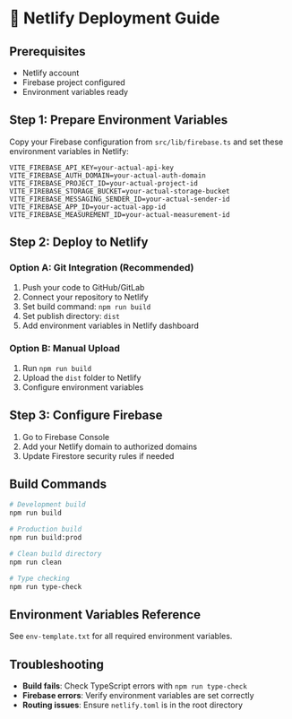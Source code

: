 # 🚀 Netlify Deployment Guide

## Prerequisites
- Netlify account
- Firebase project configured
- Environment variables ready

## Step 1: Prepare Environment Variables

Copy your Firebase configuration from `src/lib/firebase.ts` and set these environment variables in Netlify:

```
VITE_FIREBASE_API_KEY=your-actual-api-key
VITE_FIREBASE_AUTH_DOMAIN=your-actual-auth-domain
VITE_FIREBASE_PROJECT_ID=your-actual-project-id
VITE_FIREBASE_STORAGE_BUCKET=your-actual-storage-bucket
VITE_FIREBASE_MESSAGING_SENDER_ID=your-actual-sender-id
VITE_FIREBASE_APP_ID=your-actual-app-id
VITE_FIREBASE_MEASUREMENT_ID=your-actual-measurement-id
```

## Step 2: Deploy to Netlify

### Option A: Git Integration (Recommended)
1. Push your code to GitHub/GitLab
2. Connect your repository to Netlify
3. Set build command: `npm run build`
4. Set publish directory: `dist`
5. Add environment variables in Netlify dashboard

### Option B: Manual Upload
1. Run `npm run build`
2. Upload the `dist` folder to Netlify
3. Configure environment variables

## Step 3: Configure Firebase

1. Go to Firebase Console
2. Add your Netlify domain to authorized domains
3. Update Firestore security rules if needed

## Build Commands

```bash
# Development build
npm run build

# Production build
npm run build:prod

# Clean build directory
npm run clean

# Type checking
npm run type-check
```

## Environment Variables Reference

See `env-template.txt` for all required environment variables.

## Troubleshooting

- **Build fails**: Check TypeScript errors with `npm run type-check`
- **Firebase errors**: Verify environment variables are set correctly
- **Routing issues**: Ensure `netlify.toml` is in the root directory
